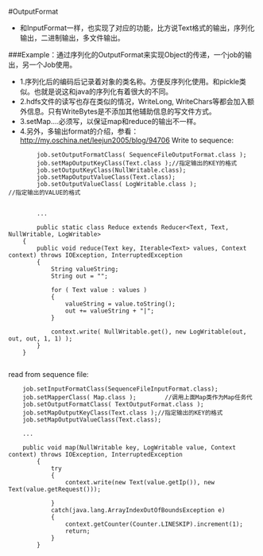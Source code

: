 #OutputFormat
- 和InputFormat一样，也实现了对应的功能，比方说Text格式的输出，序列化输出，二进制输出，多文件输出。

###Example：通过序列化的OutputFormat来实现Object的传递，一个job的输出，另一个Job使用。
- 1.序列化后的编码后记录着对象的类名称。方便反序列化使用。和pickle类似。也就是说这和java的序列化有着很大的不同。
- 2.hdfs文件的读写也存在类似的情况，WriteLong, WriteChars等都会加入额外信息。只有WriteBytes是不添加其他辅助信息的写文件方式。
- 3.setMap....必须写，以保证map和reduce的输出不一样。
- 4.另外，多输出format的介绍，参看：http://my.oschina.net/leejun2005/blog/94706
Write to sequence:
```
		job.setOutputFormatClass( SequenceFileOutputFormat.class );
		job.setMapOutputKeyClass(Text.class );//指定输出的KEY的格式
		job.setOutputKeyClass(NullWritable.class);
		job.setMapOutputValueClass(Text.class);
		job.setOutputValueClass( LogWritable.class );							//指定输出的VALUE的格式
		
		
		...
		
		public static class Reduce extends Reducer<Text, Text, NullWritable, LogWritable>
	{
		public void reduce(Text key, Iterable<Text> values, Context context) throws IOException, InterruptedException
		{
			String valueString;
			String out = "";
			
			for ( Text value : values )
			{
				valueString = value.toString();
				out += valueString + "|";
			}
			
			context.write( NullWritable.get(), new LogWritable(out, out, out, 1, 1) );
		}
	}
		
```

read from sequence file:

```
    job.setInputFormatClass(SequenceFileInputFormat.class);
    job.setMapperClass( Map.class );		//调用上面Map类作为Map任务代
    job.setOutputFormatClass( TextOutputFormat.class );
    job.setMapOutputKeyClass(Text.class );//指定输出的KEY的格式
    job.setMapOutputValueClass(Text.class);
    
    ...
    
    public void map(NullWritable key, LogWritable value, Context context) throws IOException, InterruptedException
		{
			try
			{
				context.write(new Text(value.getIp()), new Text(value.getRequest()));
						
			}
			catch(java.lang.ArrayIndexOutOfBoundsException e)
			{
				context.getCounter(Counter.LINESKIP).increment(1);
				return;
			}
		}
```



